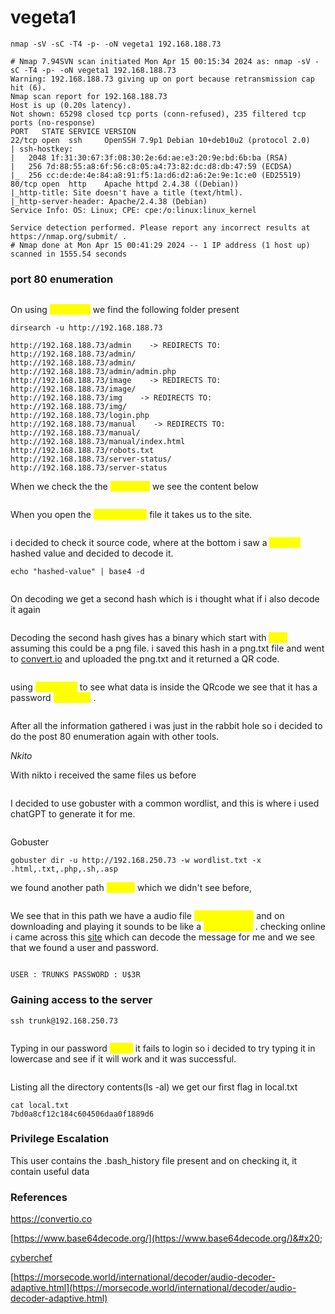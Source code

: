 # vegeta1

```shell
nmap -sV -sC -T4 -p- -oN vegeta1 192.168.188.73
```

```
# Nmap 7.94SVN scan initiated Mon Apr 15 00:15:34 2024 as: nmap -sV -sC -T4 -p- -oN vegeta1 192.168.188.73
Warning: 192.168.188.73 giving up on port because retransmission cap hit (6).
Nmap scan report for 192.168.188.73
Host is up (0.20s latency).
Not shown: 65298 closed tcp ports (conn-refused), 235 filtered tcp ports (no-response)
PORT   STATE SERVICE VERSION
22/tcp open  ssh     OpenSSH 7.9p1 Debian 10+deb10u2 (protocol 2.0)
| ssh-hostkey: 
|   2048 1f:31:30:67:3f:08:30:2e:6d:ae:e3:20:9e:bd:6b:ba (RSA)
|   256 7d:88:55:a8:6f:56:c8:05:a4:73:82:dc:d8:db:47:59 (ECDSA)
|_  256 cc:de:de:4e:84:a8:91:f5:1a:d6:d2:a6:2e:9e:1c:e0 (ED25519)
80/tcp open  http    Apache httpd 2.4.38 ((Debian))
|_http-title: Site doesn't have a title (text/html).
|_http-server-header: Apache/2.4.38 (Debian)
Service Info: OS: Linux; CPE: cpe:/o:linux:linux_kernel

Service detection performed. Please report any incorrect results at https://nmap.org/submit/ .
# Nmap done at Mon Apr 15 00:41:29 2024 -- 1 IP address (1 host up) scanned in 1555.54 seconds

```

### port 80 enumeration

<figure><img src="../.gitbook/assets/port80.png" alt=""><figcaption></figcaption></figure>

On using <mark style="color:yellow;">**dirsearch**</mark> we find the following folder present

```shell
dirsearch -u http://192.168.188.73
```

```
http://192.168.188.73/admin    -> REDIRECTS TO: http://192.168.188.73/admin/
http://192.168.188.73/admin/
http://192.168.188.73/admin/admin.php
http://192.168.188.73/image    -> REDIRECTS TO: http://192.168.188.73/image/
http://192.168.188.73/img    -> REDIRECTS TO: http://192.168.188.73/img/
http://192.168.188.73/login.php
http://192.168.188.73/manual    -> REDIRECTS TO: http://192.168.188.73/manual/
http://192.168.188.73/manual/index.html
http://192.168.188.73/robots.txt
http://192.168.188.73/server-status/
http://192.168.188.73/server-status

```

When we check the the <mark style="color:yellow;">robots.txt</mark> we see the content below

<figure><img src="../.gitbook/assets/robots.png" alt=""><figcaption></figcaption></figure>

When you open the <mark style="color:yellow;">find\_me.html</mark> file it takes us to the site.

<figure><img src="../.gitbook/assets/f2.png" alt=""><figcaption></figcaption></figure>

i decided to check it source code, where at the bottom i saw a <mark style="color:yellow;">base64</mark> hashed value and decided to decode it.

```shell
echo "hashed-value" | base4 -d
```

<figure><img src="../.gitbook/assets/first-scan.png" alt=""><figcaption></figcaption></figure>

On decoding we get a second hash which is i thought what if i also decode it again

<figure><img src="../.gitbook/assets/second-scan.png" alt=""><figcaption></figcaption></figure>

Decoding the second hash gives has a binary which start with <mark style="color:yellow;">PNG</mark> assuming this could be a png file. i saved this hash in a png.txt file and went to [convert.io](https://convertio.co) and uploaded the png.txt and it returned a QR code.

<figure><img src="../.gitbook/assets/png.png" alt=""><figcaption></figcaption></figure>

using <mark style="color:yellow;">cyberchef</mark> to see what data is inside the QRcode we see that it has a password <mark style="color:yellow;">topshellv</mark> .

<figure><img src="../.gitbook/assets/png2.png" alt=""><figcaption></figcaption></figure>

After all the information gathered i was just in the rabbit hole so i decided to do the post 80 enumeration again with other tools.

_Nkito_&#x20;

With nikto i received the same files us before

<figure><img src="../.gitbook/assets/nkito.png" alt=""><figcaption></figcaption></figure>

I decided to use gobuster with a common wordlist, and this is where i used chatGPT to generate it for me.

<figure><img src="../.gitbook/assets/chat.png" alt=""><figcaption></figcaption></figure>

Gobuster

```shell
gobuster dir -u http://192.168.250.73 -w wordlist.txt -x .html,.txt,.php,.sh,.asp
```

we found another path <mark style="color:yellow;">/bulma</mark> which we didn't see before,&#x20;

<figure><img src="../.gitbook/assets/bul1.png" alt=""><figcaption></figcaption></figure>

We see that in this path we have a audio file <mark style="color:yellow;">hahahaha.wav</mark> and on downloading and playing it sounds to be like a <mark style="color:yellow;">Morse code</mark> . checking online i came across this [site](https://morsecode.world/international/decoder/audio-decoder-adaptive.html) which can decode the message for me and we see that we found a user and password.

<figure><img src="../.gitbook/assets/morsecode.png" alt=""><figcaption></figcaption></figure>

```
USER : TRUNKS PASSWORD : U$3R
```

### Gaining access to the server

```shell
ssh trunk@192.168.250.73
```

<figure><img src="../.gitbook/assets/ssh1.png" alt=""><figcaption></figcaption></figure>

Typing in our password <mark style="color:yellow;">U$3R</mark> it fails to login so i decided to try typing it in lowercase and see if it will work and it was successful.

<figure><img src="../.gitbook/assets/ssh2.png" alt=""><figcaption></figcaption></figure>

Listing all the directory contents(ls -al) we get our first flag in local.txt

```
cat local.txt
7bd0a8cf12c184c604506daa0f1889d6
```

### Privilege Escalation

This user contains the .bash\_history file present and on checking it, it contain useful data

### References

[https://convertio.co ](https://convertio.co)

[https://www.base64decode.org/](https://www.base64decode.org/)&#x20;

[cyberchef ](https://cyberchef.io/)

[https://morsecode.world/international/decoder/audio-decoder-adaptive.html](https://morsecode.world/international/decoder/audio-decoder-adaptive.html)
